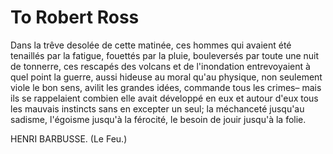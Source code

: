 # To Robert Ross

Dans la trêve desolée de cette matinée, ces hommes
qui avaient été tenaillés par la fatigue, fouettés par
la pluie, bouleversés par toute une nuit de tonnerre,
ces rescapés des volcans et de l'inondation entrevoyaient
à quel point la guerre, aussi hideuse au moral
qu'au physique, non seulement viole le bon sens, avilit
les grandes idées, commande tous les crimes– mais ils
se rappelaient combien elle avait développé en eux et
autour d'eux tous les mauvais instincts sans en excepter
un seul; la méchanceté jusqu'au sadisme,
l'égoisme jusqu'à la férocité, le besoin de jouir jusqu'à la folie.  

HENRI BARBUSSE. (Le Feu.)

